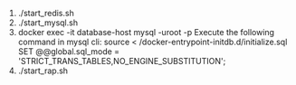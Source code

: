 1. ./start_redis.sh
2. ./start_mysql.sh
3. docker exec -it database-host mysql -uroot -p
   Execute the following command in mysql cli:
      source < /docker-entrypoint-initdb.d/initialize.sql
      SET @@global.sql_mode = 'STRICT_TRANS_TABLES,NO_ENGINE_SUBSTITUTION';
4. ./start_rap.sh
